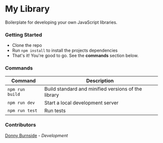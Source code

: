 # My Library
Boilerplate for developing your own JavaScript libraries.

### Getting Started
* Clone the repo
* Run `npm install` to install the projects dependencies
* That's it! You're good to go. See the **commands** section below.

### Commands
| Command | Description |
|---|---|
| `npm run build` | Build standard and minified versions of the library |
| `npm run dev` | Start a local development server |
| `npm run test` | Run tests |

### Contributors
[Donny Burnside](http://donnyburnside.com/) _- Development_

